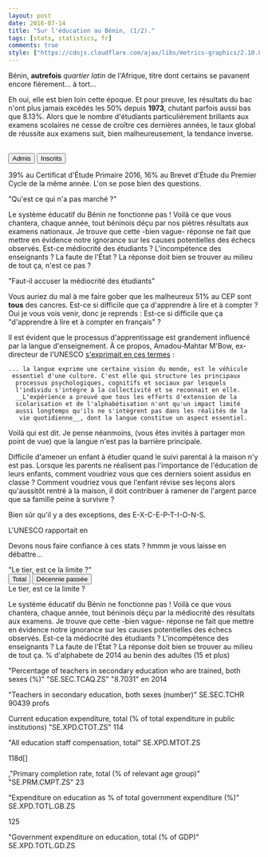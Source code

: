 ```yaml
---
layout: post
date: 2016-07-14
title: "Sur l'éducation au Bénin, (1/2)."
tags: [stats, statistics, fr]
comments: true
style: ["https://cdnjs.cloudflare.com/ajax/libs/metrics-graphics/2.10.0/metricsgraphics.min.css", "public/css/education.css"]
---
```



Bénin, __autrefois__ _quartier latin_ de l'Afrique, titre dont certains se pavanent encore fièrement... à tort...

Eh oui, elle est bien loin cette époque. Et pour preuve, les résultats du bac n'ont plus jamais excédés les 50% depuis __1973__, chutant parfois aussi bas que 8.13%. Alors que le nombre d'étudiants particulièrement brillants aux examens scolaires ne cesse de croître ces dernières années, le taux global de réussite aux examens suit, bien malheureusement, la tendance inverse.

<!--more-->

<br>
<div id="bacperyear"> </div>
<div class='button-grp split-by-controls'>
	<button type="button" class="button active" data-y_accessor="adm" data-title="Pourcentage d'admis">Admis</button>
    <button type="button" class="button" data-y_accessor="cand" data-title="Nombre d'inscrits">Inscrits</button>
</div>

39% au Certificat d'Étude Primaire 2016, 16% au Brevet d'Étude du Premier Cycle de la même année. L'on se pose bien des questions.

<div class="midtitle">"Qu'est ce qui n'a pas marché ?"</div>

Le système éducatif du Bénin ne fonctionne pas ! Voilà ce que vous chantera, chaque année, tout béninois déçu par nos piètres résultats aux examens nationaux. Je trouve que cette \-bien vague\- réponse ne fait que mettre en évidence notre ignorance sur les causes potentielles des échecs observés. Est-ce médiocrité des étudiants ? L'incompétence des enseignants ? La faute de l'État ? La réponse doit bien se trouver au milieu de tout ça, n'est ce pas ?



<div class="midtitle">"Faut-il accuser la médiocrité des étudiants"</div>

Vous auriez du mal à me faire gober que les malheureux 51% au CEP sont __tous__ des cancres. Est-ce si difficile que ça d'apprendre à lire et à compter ?  Oui je vous vois venir, donc je reprends : Est-ce si difficile que ça "d'apprendre à lire et à compter en français" ?

Il est évident que le processus d'apprentissage est grandement influencé par la langue d'enseignement. À ce propos, Amadou-Mahtar M'Bow, ex-directeur de l'UNESCO [s'exprimait en ces termes](http://unesdoc.unesco.org/images/0008/000829/082991fo.pdf) :


    ... la langue exprime une certaine vision du monde, est le véhicule
     essentiel d'une culture. C'est elle qui structure les principaux
      processus psychologiques, cognitifs et sociaux par lesquels 
      l'individu s'intégre à la collectivité et se reconnait en elle.
      __L'expérience a prouvé que tous les efforts d'extension de la 
      scolarisation et de l'alphabétisation n'ont qu'un impact limité 
      aussi longtemps qu'ils ne s'intègrent pas dans les réalités de la
       vie quotidienne__, dont la langue constitue un aspect essentiel. 


Voilà qui est dit. Je pense néanmoins, (vous êtes invités à partager mon point de vue) que la langue n'est pas la barrière principale. 

Difficile d'amener un enfant à étudier quand le suivi parental à la maison n'y est pas. Lorsque les parents ne réalisent pas l'importance de l'éducation de leurs enfants, comment voudriez vous que ces derniers soient assidus en classe ? Comment voudriez vous que l'enfant révise ses leçons alors qu'aussitôt rentré à la maison, il doit contribuer à ramener de l'argent parce que sa famille peine à survivre ?

Bien sûr qu'il y a des exceptions, des E-X-C-E-P-T-I-O-N-S. 


L'UNESCO rapportait en 

Devons nous faire confiance à ces stats ? hmmm je vous laisse en débattre...


<div class="midtitle">"Le tier, est ce la limite ?"</div>


<div id="time_period"> </div>
<div class="button-grp">
    <button type="button"  class="button active" data-time_period="">Total</button>
    <button type="button" class="button" data-time_period="10">Décennie passée</button>
</div>

<div class="midtitle"> Le tier, est ce la limite ? </div>

Le système éducatif du Bénin ne fonctionne pas ! Voilà ce que vous chantera, chaque année, tout béninois déçu par la médiocrité des résultats aux examens. Je trouve que cette \-bien vague\- réponse ne fait que mettre en évidence notre ignorance sur les causes potentielles des échecs observés. Est-ce la médiocrité des étudiants ? L'incompétence des enseignants ? La faute de l'État ? La réponse doit bien se trouver au milieu de tout ça. 
% d'alphabete de 2014 au benin des adultes (15 et plus)


"Percentage of teachers in secondary education who are trained, both sexes (%)" "SE.SEC.TCAQ.ZS" "8.7031" en 2014 

"Teachers in secondary education, both sexes (number)"
SE.SEC.TCHR
90439 profs 


<script type="text/javascript" src="https://cdnjs.cloudflare.com/ajax/libs/d3/4.2.2/d3.min.js"></script>
<script type="text/javascript" src="https://cdnjs.cloudflare.com/ajax/libs/metrics-graphics/2.10.0/metricsgraphics.js"></script>


<script>

var globals = {};

var split_by_params = {
    title: "Admission au bac",
    description: "% d'admis au bac depuis 1969",
	full_width: true,
    height: 300,
    bottom: 65,
    left: 110,
    right: 40,
    xax_count: 4,
    missing_is_hidden: true,
    missing_text : 'Inscription|Admission au bac depuis 1969',
    target: '#bacperyear',
    x_accessor: 'years',
    show_tooltips: true,
    show_year_markers: true,
    y_accessor: 'adm',
    x_label: 'années',
    y_label: '% admis',
    mouseover: function(d, i) {
            // custom format the rollover text, show days
            d3.select('#bacperyear svg .mg-active-datapoint')
                .text(d.years!=1989 ? 'y: '+ d.years + ' | ' + d.cand +  ' ( ' + d.adm + '% )': '- Année blanche -');
        }


};

var modify_time_period_params = {
    title: "Nombre d'inscrits",
    description: "Nombre d'inscrits par année au baccalauréat béninois",
    full_width: true,
    height: 400,
    right: 40,
    show_secondary_x_label: false,
    xax_count: 4,
    target: '#time_period',
    x_accessor: 'years',
    y_accessor: 'cand'
}

d3.json('/public/assets/data/total.json', function(data) {
    
    globals.data = data; // MG.convert.date(data, 'years');

    split_by_params.data = data;

    MG.data_graphic(split_by_params);

    modify_time_period_params.data = data;
    MG.data_graphic(modify_time_period_params);

})

$('.split-by-controls button').click(function() {
    var new_y_accessor = $(this).data('y_accessor');
    if (new_y_accessor == 'adm'){
        split_by_params.y_label  = '% admis';
    }else{
        split_by_params.y_label = 'inscrits';
    }
    split_by_params.y_accessor = new_y_accessor;

    // change button state
    $(this).addClass('active').siblings().removeClass('active');

    // update data
    delete split_by_params.xax_format;
    split_by_params.title = $(this).data('title') + " au bac depuis 1969";
    MG.data_graphic(split_by_params);
});

$('.modify-time-period-controls button').click(function() {
    var past_n_years = $(this).data('time_period');
    var data = modify_time_period(globals.data, past_n_years);

    // change button state
    $(this).addClass('active').siblings().removeClass('active');

    delete modify_time_period_params.xax_format;
    modify_time_period_params.data = data;
    MG.data_graphic(modify_time_period_params);
});

function modify_time_period(data, past_n_years) {
    if (past_n_years !== '') {

        return MG.clone(data).slice(past_n_years * -1);
    }

    return data;
}

function set_marker(graph){
        d3.selectAll('#bacperyear .mg-marker-text')
            .attr('y', 170)
            .style('fill', 'red');
        d3.selectAll('#bacperyear .mg-markers line')
            .attr('y1', 180)
            .attr('y2', 250);

    }
</script>


Current education expenditure, total (% of total expenditure in public institutions) "SE.XPD.CTOT.ZS"
114

"All education staff compensation, total" SE.XPD.MTOT.ZS

118d[]

,"Primary completion rate, total (% of relevant age group)" "SE.PRM.CMPT.ZS"
23

"Expenditure on education as % of total government expenditure (%)" SE.XPD.TOTL.GB.ZS

125

"Government expenditure on education, total (% of GDP)" SE.XPD.TOTL.GD.ZS

